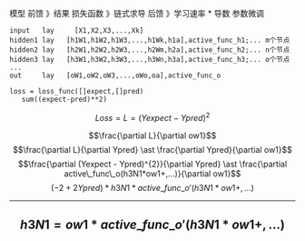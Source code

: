 模型 前馈 》结果 损失函数 》链式求导 后馈 》学习速率 * 导数 参数微调

```
input   lay     [X1,X2,X3,...,Xk]
hidden1 lay   [h1W1,h1W2,h1W3,...,h1Wk,h1a],active_func_h1;... m个节点 
hidden2 lay   [h2W1,h2W2,h2W3,...,h2Wm,h2a],active_func_h2;... n个节点
hidden3 lay   [h3W1,h3W2,h3W3,...,h3Wn,h3a],active_func_h3;... o个节点
...
out     lay   [oW1,oW2,oW3,...,oWo,oa],active_func_o
```

```
loss = loss_func([]expect,[]pred)
   sum((expect-pred)**2)
```

$$ Loss = L = (Yexpect - Ypred)^{2}$$

$$\frac{\partial L}{\partial ow1}$$
$$\frac{\partial L}{\partial Ypred} \ast \frac{\partial Ypred}{\partial ow1}$$
$$\frac{\partial (Yexpect - Ypred)^{2}}{\partial Ypred} \ast \frac{\partial active\_func\_o(h3N1*ow1+,...)}{\partial ow1}$$
$$ (-2 +2Ypred) \ast h3N1 * active\_func\_o'(h3N1*ow1+,...)$$

---
$$ h3N1 = ow1 * active\_func\_o'(h3N1*ow1+,...)$$
---


















